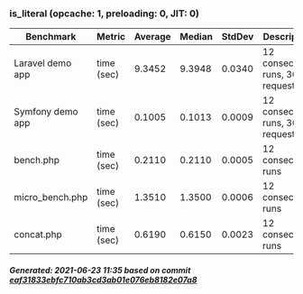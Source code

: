 ### is_literal (opcache: 1, preloading: 0, JIT: 0)

|  Benchmark   |    Metric    |   Average   |   Median    |    StdDev   | Description |
|--------------|--------------|-------------|-------------|-------------|-------------|
|Laravel demo app|time (sec)|9.3452|9.3948|0.0340|12 consecutive runs, 3000 requests|
|Symfony demo app|time (sec)|0.1005|0.1013|0.0009|12 consecutive runs, 3000 requests|
|bench.php|time (sec)|0.2110|0.2110|0.0005|12 consecutive runs|
|micro_bench.php|time (sec)|1.3510|1.3500|0.0006|12 consecutive runs|
|concat.php|time (sec)|0.6190|0.6150|0.0023|12 consecutive runs|

##### Generated: 2021-06-23 11:35 based on commit [eaf31833ebfc710ab3cd3ab01e076eb8182e07a8](https://github.com/krakjoe/php-src/commit/eaf31833ebfc710ab3cd3ab01e076eb8182e07a8)

